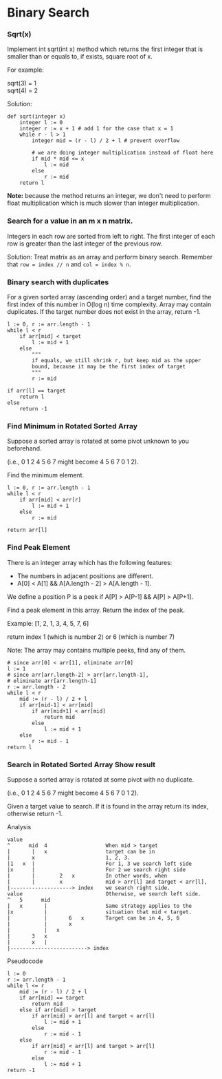 # Binary Search

### Sqrt(x)
Implement int sqrt(int x) method which returns the first integer that is smaller than or equals to, if exists, square root of x.

For example: 

sqrt(3) = 1  
sqrt(4) = 2

Solution:

```
def sqrt(integer x)
    integer l := 0
    integer r := x + 1 # add 1 for the case that x = 1
    while r - l > 1
        integer mid = (r - l) / 2 + l # prevent overflow
        
        # we are doing integer multiplication instead of float here
        if mid * mid <= x
            l := mid
        else
            r := mid
    return l
```

**Note:** because the method returns an integer, we don't need to perform float multiplication which is much slower than integer multiplication.

### Search for a value in an m x n matrix.
Integers in each row are sorted from left to right.
The first integer of each row is greater than the last integer of the previous row.

Solution:
Treat matrix as an array and perform binary search. Remember that `row = index // n` and `col = index % n`.

### Binary search with duplicates
For a given sorted array (ascending order) and a target number, find the first index of this number in O(log n) time complexity. Array may contain duplicates. If the target number does not exist in the array, return -1.

```
l := 0, r := arr.length - 1
while l < r
    if arr[mid] < target
        l := mid + 1
    else
        """
        if equals, we still shrink r, but keep mid as the upper
        bound, because it may be the first index of target 
        """
        r := mid
        
if arr[l] == target
    return l
else
    return -1
```

### Find Minimum in Rotated Sorted Array
Suppose a sorted array is rotated at some pivot unknown to you beforehand.

(i.e., 0 1 2 4 5 6 7 might become 4 5 6 7 0 1 2).

Find the minimum element.

```
l := 0, r := arr.length - 1
while l < r
    if arr[mid] < arr[r]
        l := mid + 1
    else
        r := mid
        
return arr[l]
```

### Find Peak Element
There is an integer array which has the following features:
  * The numbers in adjacent positions are different.
  * A[0] < A[1] && A[A.length - 2] > A[A.length - 1].

We define a position P is a peek if A[P] > A[P-1] && A[P] > A[P+1].

Find a peak element in this array. Return the index of the peak.

Example:
[1, 2, 1, 3, 4, 5, 7, 6]

return index 1 (which is number 2)  or 6 (which is number 7)

Note: The array may contains multiple peeks, find any of them.

```
# since arr[0] < arr[1], eliminate arr[0]
l := 1
# since arr[arr.length-2] > arr[arr.length-1], 
# eliminate arr[arr.length-1]
r := arr.length - 2
while l < r
    mid := (r - l) / 2 + l
    if arr[mid-1] < arr[mid]
        if arr[mid+1] < arr[mid]
            return mid
        else
            l := mid + 1
    else
        r := mid - 1
return l
```

### Search in Rotated Sorted Array Show result 
Suppose a sorted array is rotated at some pivot with  no duplicate.

(i.e., 0 1 2 4 5 6 7 might become 4 5 6 7 0 1 2).

Given a target value to search. If it is found in the array return its index, otherwise return -1.

Analysis
```
value
^      mid  4                   When mid > target
|       |   x                   target can be in
|       x                       1, 2, 3.
|1   x  |                       For 1, 3 we search left side
|x      |                       For 2 we search right side
|       |        2   x          In other words, when 
|       |        x              mid > arr[l] and target < arr[l],
|--------------------> index    we search right side.
value                           Otherwise, we search left side.
^   5      mid
|   x       |                   Same strategy applies to the
|x          |                   situation that mid < target.
|           |       6   x       Target can be in 4, 5, 6
|           |       x
|           |   x
|       3   x
|       x   |
|-------------------------> index
```

Pseudocode
```
l := 0
r := arr.length - 1
while l <= r
    mid := (r - l) / 2 + l
    if arr[mid] == target
        return mid
    else if arr[mid] > target
        if arr[mid] > arr[l] and target < arr[l]
            l := mid + 1
        else
            r := mid - 1
    else
        if arr[mid] < arr[l] and target > arr[l]
            r := mid - 1
        else
            l := mid + 1
return -1
```

